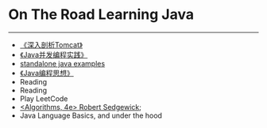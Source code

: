 
# On The Road Learning Java
---


* [《深入剖析Tomcat》](https://github.com/vonzhou/HowTomcatWorks)
* [《Java并发编程实践》](https://github.com/vonzhou/JavaConcurrencyInPractice)
* [standalone java examples](https://github.com/vonzhou/java-examples)
* [《Java编程思想》](https://github.com/vonzhou/Thinking-In-Java)
* Reading <Java Thread Programming>
* Reading <Effective Java>
* Play LeetCode 
* [<Algorithms, 4e> Robert Sedgewick](http://algs4.cs.princeton.edu/home/);
* Java Language Basics, and under the hood

